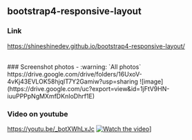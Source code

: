## bootstrap4-responsive-layout

### Link
https://shineshinedev.github.io/bootstrap4-responsive-layout/

<br/>
### Screenshot photos
- :warning: `All photos`​ https://drive.google.com/drive/folders/16UxoV-4vKj43EVLOK58hjqlT7Y2Gamiw?usp=sharing
 ![image](https://drive.google.com/uc?export=view&id=1jFtV9HN-iuuPPPpNgMXmfDKnIoDhrf1E)



### Video on youtube
https://youtu.be/_botXWhLxJc
[![Watch the video](https://img.youtube.com/vi/_botXWhLxJc/hqdefault.jpg)](https://youtu.be/_botXWhLxJc)]
